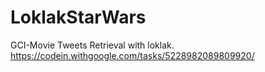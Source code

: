# LoklakStarWars
GCI-Movie Tweets Retrieval with loklak. https://codein.withgoogle.com/tasks/5228982089809920/
